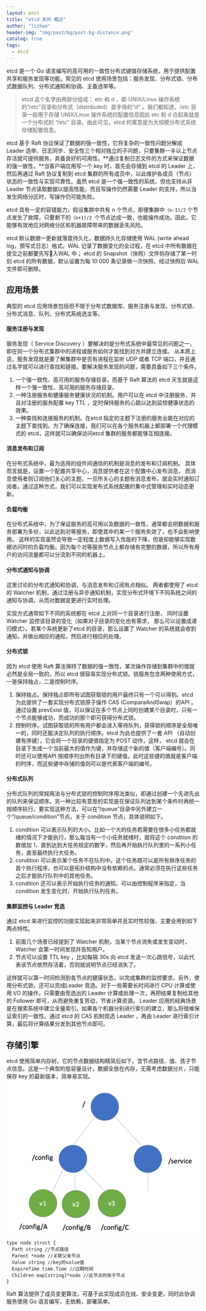 ```yaml
---
layout: post
title: "etcd 系列 概述"
author: "lichao"
header-img: "img/post/bg/post-bg-distance.png"
catalog: true
tags:
  - etcd
---
```


etcd 是一个 Go 语言编写的高可用的一致性分布式键值存储系统，用于提供配置共享和服务发现等功能。常见的 etcd 使用场景包括：服务发现、分布式锁、分布式数据队列、分布式通知和协调、主备选举等。

> etcd 这个名字由两部分组成： etc 和 d ，即 UNIX/Linux 操作系统的“/etc”目录和分布式（distributed）首字母的“d” 。我们都知道，/etc 目录一般用于存储 UNIX/Linux 操作系统的配置信息因此 etc 和 d 合起来就是一个分布式的 “/etc” 目录。由此可见，etcd 的寓意是为大规模分布式系统存储配置信息。

etcd 基于 Raft 协议保证了数据的强一致性，它将复杂的一致性问题分解成 Leader 选举、日志同步、安全性三个相对独立的子问题，只要集群一半以上节点存活就可提供服务，具备良好的可用性。**通过复制日志文件的方式来保证数据的强一致性。**当客户端应用写一个 key 时，首先会存储到 etcd 的 Leader 上，然后再通过 Raft 协议复制到 etcd 集群的所有成员中，以此维护各成员（节点）状态的一致性与实现可靠性。虽然 etcd 是一个强一致性的系统，但也支持从非 Leader 节点读取数据以提高性能，而且写操作仍然需要 Leader 的支持，所以当发生网络分区时，写操作仍可能失败。

etcd 具有一定的容错能力，假设集群中共有 n 个节点，即便集群中```（n-1)/2``` 个节点发生了故障，只要剩下的```（n+1)/2 ```个节点达成一致，也能操作成功。因此，它能够有效地应对网络分区和机器故障带来的数据丢失风险。

etcd 默认数据一更新就落盘持久化，数据持久化存储使用 WAL (write ahead log，预写式日志）格式。WAL 记录了数据变化的全过程，在 etcd 中所有数据在提交之前都要先写入WAL 中； etcd 的 Snapshot（快照）文件则存储了某一时刻 etcd 的所有数据，默认设置为每 10 000 条记录做一次快照，经过快照后 WAL 文件即可删除。

## 应用场景
典型的 etcd 应用场景包括但不限于分布式数据库、服务注册与发现、分布式锁、分布式消息、队列、分布式系统选主等。
#### 服务注册与发现
服务发现（ Service Discovery ）要解决的是分布式系统中最常见的问题之一，即在同一个分布式集群中的进程或服务如何才能找到对方并建立连接。
从本质上说，服务发现就是要了解集群中是否有进程在监听 UDP 或者 TCP 端口，并且通过名字就可以进行查找和链接。要解决服务发现的问题，需要具备如下三个条件。
1. 一个强一致性、高可用的服务存储目录。而基于 Raft 算法的 etcd 天生就是这样一个强一致性、高可用的服务存储目录。
2. 一种注册服务和健康服务健康状况的机制。用户可以在 etcd 中注册服务，并且对注册的服务配置 key TTL ，定时保持服务的心跳以达到监控健康状态的效果。
3. 一种查找和连接服务的机制。在etcd 指定的主题下注册的服务业能在对应的主题下查找到。为了确保连接，我们可以在各个服务机器上都部署一个代理模式的 etcd，这样就可以确保访问etcd 集群的服务都能够互相连接。

#### 消息发布和订阅
在分布式系统中，最为适用的组件间通信的机制是消息的发布和订阅机制。
具体而言就是，设置一个配置共享中心，消息提供者在这个配置中心发布消息， 而消息使用者则订阅他们关心的主题，一旦所关心的主题有消息发布，就会实时通知订阅者。通过这种方式，我们可以实现发布式系统配置的集中式管理和实时动态更新。

#### 负载均衡
在分布式系统中，为了保证服务的高可用以及数据的一致性，通常都会把数据和服务部署为多份，以此达到对等服务，即使其中的某一个服务失效了，也不会影响使用。
这样的实现虽然会导致一定程度上数据写入性能的下降，但是却能够实现数据访问时的负载均衡。因为每个对等服务节点上都存储有完整的数据，所以所有用户的访问流量都可以分流到不同的机器上。

#### 分布式通知与协调
这里讨论的分布式通知和协调，与消息发布和订阅有点相似。 两者都使用了 etcd 的 Watcher 机制，通过注册与异步通知机制，实现分布式环境下不同系统之间的通知与协调，从而对数据变更进行实时处理。

实现方式通常如下不同的系统都在 etcd 上对同一个目录进行注册， 同时设置 Watcher 监控该目录的变化（如果对子目录的变化也有需求， 那么可以设置成递归模式）。若某个系统更新了etcd 的目录，那么设置了 Watcher 的系统就会收到通知，并做出相应的通知，然后进行相应的处理。

#### 分布式锁
因为 etcd 使用 Raft 算法保持了数据的强一致性，某次操作存储到集群中的值就必然是全局一致的，所以 etcd 很容易实现分布式锁。锁服务包含两种使用方式，一是保持独占，二是控制时序。 
1. 保持独占。保持独占即所有试图获取锁的用户最终只有一个可以得到。etcd 为此提供了一套实现分布式锁原子操作 CAS (ComparaAndSwap）的API 。通过设置 prevExist 值，可以保证在多个节点上同时创建某个目录时，只有一个节点能够成功，而成功的那个即可获得分布式锁。
2. 控制时序。试图获取锁的所有用户都会进入等待队列，获得锁的顺序是全局唯一的，同时还能决定队列的执行顺序。etcd 为此也提供了一套 API （自动创建有序键），它会将一个目录的键值指定为 POST 动作，这样， etcd 就会在目录下生成一个当前最大的值作为键，并存储这个新的值（客户端编号）。同时还可以使用API 按顺序列出所有目录下的键值。此时这些键的值就是客户端的时序，而这些键中存储的值则可以是代表客户端的编号。

#### 分布式队列
分布式队列的常规用法与分布式锁的控制时序用法类似，即通过创建一个先进先出的队列来保证顺序。另一种比较有意思的实现是在保证队列达到某个条件时再统一按顺序执行。要实现这种方法，可以在“/queue”目录中另外建立一个“/queue/condition”节点。关于 condition 节点，具体说明如下。
1) condition 可以表示队列的大小。比如一个大的任务若需要在很多小任务都就绪的情况下才能执行，那么每当有一个小任务就绪时，就将这个 condition 的数值加 1，直到达到大任务规定的数字，然后再开始执行队列里的一系列小任务，直至最终执行大任务。
2) condition 可以表示某个任务不在队列中。这个任务既可以是所有排序任务的首个执行程序，也可以是拓扑结构中没有依赖的点。通常必须在执行这些任务之后才能执行队列中的其他任务。
3) condition 还可以表示开始执行任务的通知。可以由控制程序来指定，当 condition 发生变化时，开始执行队列任务。

#### 集群监控与 Leader 竞选
通过 etcd 来进行监控的功能实现起来非常简单并且实时性较强，主要会用到如下两点特性。
1. 前面几个场景已经提到了 Watcher 机制，当某个节点消失或发生变动时， Watcher 会第一时间发现并告知用户。
2. 节点可以设置 TTL key ，比如每隔 30s 向 etcd 发送一次心跳信号，以此代表该节点依然存活着，否则就说明节点已经消失了。

这样就可以第一时间检测到各节点的健康状态，以完成集群的监控要求。另外，使用分布式锁，还可以完成Leader 竞选。对于一些需要长时间进行 CPU 计算或使用 I/O 的操作，只需要由竞选出的 Leader 计算或处理一次，再把结果复制给其他的 Follower 即可，从而避免重复劳动，节省计算资源。
Leader 应用的经典场景是在搜索系统中建立全量索引。如果各个机器分别进行索引的建立，那么将很难保证索引的一致性。通过 etcd 的 CAS 机制竞选 Leader ，再由 Leader 进行索引计算，最后将计算结果分发到其他节点即可。
## 存储引擎
etcd 使用简单内存树，它的节点数据结构精简后如下，含节点路径、值、孩子节点信息。这是一个典型的低容量设计，数据全放在内存，无需考虑数据分片，只能保存 key 的最新版本，简单易实现。
![dubbo](/img/distributed/数据模型.png)

```
type node struct {
  Path string //节点路径
  Parent *node //关联父亲节点
  Value string //key的value值
  ExpireTime time.Time //过期时间
  Children map[string]*node //此节点的孩子节点
}
```
Raft 算法提供了成员变更算法，可基于此实现成员在线、安全变更，同时此协调服务使用 Go 语言编写，无依赖，部署简单。

